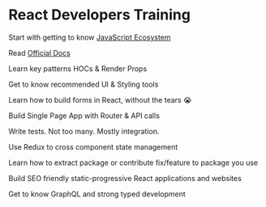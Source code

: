 # React Developers Training

Start with getting to know [JavaScript Ecosystem](https://tb.gitbooks.io/react-developers-training/content/chapter1.html)

Read [Official Docs](https://reactjs.org/docs/)

Learn key patterns HOCs & Render Props

Get to know recommended UI & Styling tools

Learn how to build forms in React, without the tears 😭

Build Single Page App with Router & API calls

Write tests. Not too many. Mostly integration.

Use Redux to cross component state management

Learn how to extract package or contribute fix/feature to package you use

Build SEO friendly static-progressive React applications and websites

Get to know GraphQL and strong typed development


